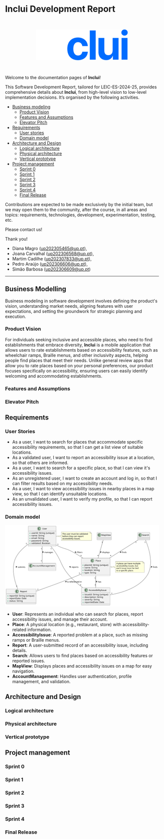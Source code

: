 # Inclui Development Report

<br>

<p align="center" justify="center">
  <img width="300px" alt="Inclui" src="docs/images/logo/inclui-w.svg"/>
</p>

<br>

Welcome to the documentation pages of **Inclui**!

This Software Development Report, tailored for LEIC-ES-2024-25, provides comprehensive details about **Inclui**, from high-level vision to low-level implementation decisions. It’s organised by the following activities.

- [Business modeling](#Business-Modelling)
  - [Product Vision](#Product-Vision)
  - [Features and Assumptions](#Features-and-Assumptions)
  - [Elevator Pitch](#Elevator-pitch)
- [Requirements](#Requirements)
  - [User stories](#User-stories)
  - [Domain model](#Domain-model)
- [Architecture and Design](#Architecture-And-Design)
  - [Logical architecture](#Logical-Architecture)
  - [Physical architecture](#Physical-Architecture)
  - [Vertical prototype](#Vertical-Prototype)
- [Project management](#Project-Management)
  - [Sprint 0](#Sprint-0)
  - [Sprint 1](#Sprint-1)
  - [Sprint 2](#Sprint-2)
  - [Sprint 3](#Sprint-3)
  - [Sprint 4](#Sprint-4)
  - [Final Release](#Final-Release)

Contributions are expected to be made exclusively by the initial team, but we may open them to the community, after the course, in all areas and topics: requirements, technologies, development, experimentation, testing, etc.

Please contact us!

Thank you!

- Diana Magro (up202305465@up.pt),
- Joana Carvalhal (up202306568@up.pt),
- Martim Cadilhe (up202307833@up.pt),
- Pedro Araújo (up202306606@up.pt),
- Simão Barbosa (up202306609@up.pt)

---

## Business Modelling

Business modeling in software development involves defining the product's vision, understanding market needs, aligning features with user expectations, and setting the groundwork for strategic planning and execution.

### Product Vision

For individuals seeking inclusive and accessible places, who need to find establishments that embrace diversity, **Inclui** is a mobile application that allows users to rate establishments based on accessibility features, such as wheelchair ramps, Braille menus, and other inclusivity aspects, helping people find places that meet their needs. Unlike general review apps that allow you to rate places based on your personal preferences, our product focuses specifically on accessibility, ensuring users can easily identify welcoming and accommodating establishments.

<!--
Start by defining a clear and concise vision for your app, to help members of the team, contributors, and users into focusing their often disparate views into a concise, visual, and short textual form.

The vision should provide a "high concept" of the product for marketers, developers, and managers.

A product vision describes the essential of the product and sets the direction to where a product is headed, and what the product will deliver in the future.

**We favor a catchy and concise statement, ideally one sentence.**

We suggest you use the product vision template described in the following link:
* [How To Create A Convincing Product Vision To Guide Your Team, by uxstudioteam.com](https://uxstudioteam.com/ux-blog/product-vision/)

To learn more about how to write a good product vision, please see:
* [Vision, by scrumbook.org](http://scrumbook.org/value-stream/vision.html)
* [Product Management: Product Vision, by ProductPlan](https://www.productplan.com/glossary/product-vision/)
* [How to write a vision, by dummies.com](https://www.dummies.com/business/marketing/branding/how-to-write-vision-and-mission-statements-for-your-brand/)
* [20 Inspiring Vision Statement Examples (2019 Updated), by lifehack.org](https://www.lifehack.org/articles/work/20-sample-vision-statement-for-the-new-startup.html)
-->

### Features and Assumptions

<!--
Indicate an  initial/tentative list of high-level features - high-level capabilities or desired services of the system that are necessary to deliver benefits to the users.
 - Feature XPTO - a few words to briefly describe the feature
 - Feature ABCD - ...
...

Optionally, indicate an initial/tentative list of assumptions that you are doing about the app and dependencies of the app to other systems.
-->

### Elevator Pitch

<!--
Draft a small text to help you quickly introduce and describe your product in a short time (lift travel time ~90 seconds) and a few words (~800 characters), a technique usually known as elevator pitch.

Take a look at the following links to learn some techniques:
* [Crafting an Elevator Pitch](https://www.mindtools.com/pages/article/elevator-pitch.htm)
* [The Best Elevator Pitch Examples, Templates, and Tactics - A Guide to Writing an Unforgettable Elevator Speech, by strategypeak.com](https://strategypeak.com/elevator-pitch-examples/)
* [Top 7 Killer Elevator Pitch Examples, by toggl.com](https://blog.toggl.com/elevator-pitch-examples/)
-->

## Requirements

### User Stories

- As a user, I want to search for places that accommodate specific accessibility requirements, so that I can get a list view of suitable locations.
- As a validated user, I want to report an accessibility issue at a location, so that others are informed.
- As a user, I want to search for a specific place, so that I can view it's accessibility issues.
- As an unregistered user, I want to create an account and log in, so that I can filter results based on my accessibility needs.
- As a user, I want to view accessibility issues in nearby places in a map view, so that I can identify unsuitable locations.
- As an unvalidated user, I want to verify my profile, so that I can report accessibility issues.


<!--
In this section, you should describe all kinds of requirements for your module: functional and non-functional requirements.

For LEIC-ES-2024-25, the requirements will be gathered and documented as user stories.

Please add in this section a concise summary of all the user stories.

**User stories as GitHub Project Items**
The user stories themselves should be created and described as items in your GitHub Project with the label "user story".

A user story is a description of a desired functionality told from the perspective of the user or customer. A starting template for the description of a user story is *As a < user role >, I want < goal > so that < reason >.*

Name the item with either the full user story or a shorter name. In the “comments” field, add relevant notes, mockup images, and acceptance test scenarios, linking to the acceptance test in Gherkin when available, and finally estimate value and effort.

**INVEST in good user stories**.
You may add more details after, but the shorter and complete, the better. In order to decide if the user story is good, please follow the [INVEST guidelines](https://xp123.com/articles/invest-in-good-stories-and-smart-tasks/).

**User interface mockups**.
After the user story text, you should add a draft of the corresponding user interfaces, a simple mockup or draft, if applicable.

**Acceptance tests**.
For each user story you should write also the acceptance tests (textually in [Gherkin](https://cucumber.io/docs/gherkin/reference/)), i.e., a description of scenarios (situations) that will help to confirm that the system satisfies the requirements addressed by the user story.

**Value and effort**.
At the end, it is good to add a rough indication of the value of the user story to the customers (e.g. [MoSCoW](https://en.wikipedia.org/wiki/MoSCoW_method) method) and the team should add an estimation of the effort to implement it, for example, using points in a kind-of-a Fibonnacci scale (1,2,3,5,8,13,20,40, no idea).

-->

### Domain model

<p align="center" justify="center">
  <img alt="Domain Model" src="docs/images/domainModel/domainModel.svg"/>
</p>

- **User**: Represents an individual who can search for places, report accessibility issues, and manage their account.
- **Place**: A physical location (e.g., restaurant, store) with accessibility-related information.
- **AccessibilityIssue**: A reported problem at a place, such as missing ramps or Braille menus.
- **Report**: A user-submitted record of an accessibility issue, including details.
- **Search**: Allows users to find places based on accessibility features or reported issues.
- **MapView**: Displays places and accessibility issues on a map for easy navigation.
- **AccountManagement**: Handles user authentication, profile management, and validation.

## Architecture and Design

<!--
The architecture of a software system encompasses the set of key decisions about its organization.

A well written architecture document is brief and reduces the amount of time it takes new programmers to a project to understand the code to feel able to make modifications and enhancements.

To document the architecture requires describing the decomposition of the system in their parts (high-level components) and the key behaviors and collaborations between them.

In this section you should start by briefly describing the components of the project and their interrelations. You should describe how you solved typical problems you may have encountered, pointing to well-known architectural and design patterns, if applicable.
-->

### Logical architecture

<!--
The purpose of this subsection is to document the high-level logical structure of the code (Logical View), using a UML diagram with logical packages, without the worry of allocating to components, processes or machines.

It can be beneficial to present the system in a horizontal decomposition, defining layers and implementation concepts, such as the user interface, business logic and concepts.

Example of _UML package diagram_ showing a _logical view_ of the Eletronic Ticketing System (to be accompanied by a short description of each package):

![LogicalView](https://user-images.githubusercontent.com/9655877/160585416-b1278ad7-18d7-463c-b8c6-afa4f7ac7639.png)
-->

### Physical architecture

<!--
The goal of this subsection is to document the high-level physical structure of the software system (machines, connections, software components installed, and their dependencies) using UML deployment diagrams (Deployment View) or component diagrams (Implementation View), separate or integrated, showing the physical structure of the system.

It should describe also the technologies considered and justify the selections made. Examples of technologies relevant for ESOF are, for example, frameworks for mobile applications (such as Flutter).

Example of _UML deployment diagram_ showing a _deployment view_ of the Eletronic Ticketing System (please notice that, instead of software components, one should represent their physical/executable manifestations for deployment, called artifacts in UML; the diagram should be accompanied by a short description of each node and artifact):

![DeploymentView](https://user-images.githubusercontent.com/9655877/160592491-20e85af9-0758-4e1e-a704-0db1be3ee65d.png)
-->

### Vertical prototype

<!--
To help on validating all the architectural, design and technological decisions made, we usually implement a vertical prototype, a thin vertical slice of the system integrating as much technologies we can.

In this subsection please describe which feature, or part of it, you have implemented, and how, together with a snapshot of the user interface, if applicable.

At this phase, instead of a complete user story, you can simply implement a small part of a feature that demonstrates thay you can use the technology, for example, show a screen with the app credits (name and authors).
-->

## Project management

<!--
Software project management is the art and science of planning and leading software projects, in which software projects are planned, implemented, monitored and controlled.

In the context of ESOF, we recommend each team to adopt a set of project management practices and tools capable of registering tasks, assigning tasks to team members, adding estimations to tasks, monitor tasks progress, and therefore being able to track their projects.

Common practices of managing agile software development with Scrum are: backlog management, release management, estimation, Sprint planning, Sprint development, acceptance tests, and Sprint retrospectives.

You can find below information and references related with the project management:

* Backlog management: Product backlog and Sprint backlog in a [Github Projects board](https://github.com/orgs/FEUP-LEIC-ES-2023-24/projects/64);
* Release management: [v0](#), v1, v2, v3, ...;
* Sprint planning and retrospectives:
  * plans: screenshots of Github Projects board at begin and end of each Sprint;
  * retrospectives: meeting notes in a document in the repository, addressing the following questions:
    * Did well: things we did well and should continue;
    * Do differently: things we should do differently and how;
    * Puzzles: things we don’t know yet if they are right or wrong…
    * list of a few improvements to implement next Sprint;

-->

### Sprint 0

### Sprint 1

### Sprint 2

### Sprint 3

### Sprint 4

### Final Release
